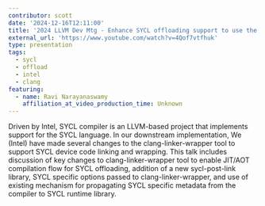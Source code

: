 ```yaml
---
contributor: scott
date: '2024-12-16T12:11:00'
title: '2024 LLVM Dev Mtg - Enhance SYCL offloading support to use the new offloading model'
external_url: 'https://www.youtube.com/watch?v=4Qof7vtfhuk'
type: presentation
tags:
  - sycl
  - offload
  - intel
  - clang
featuring:
  - name: Ravi Narayanaswamy
    affiliation_at_video_production_time: Unknown
---
```


Driven by Intel, SYCL compiler is an LLVM-based project that implements support for the SYCL language. In our downstream
implementation, We (Intel) have made several changes to the clang-linker-wrapper tool to support SYCL device code
linking and wrapping. This talk includes discussion of key changes to clang-linker-wrapper tool to enable JIT/AOT
compilation flow for SYCL offloading, addition of a new sycl-post-link library, SYCL specific options passed to
clang-linker-wrapper, and use of existing mechanism for propagating SYCL specific metadata from the compiler to SYCL
runtime library.
